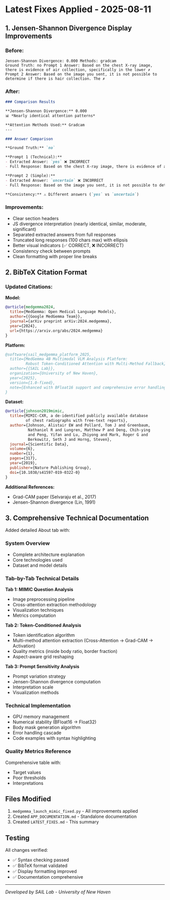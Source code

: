 # Latest Fixes Applied - 2025-08-11

## 1. Jensen-Shannon Divergence Display Improvements

### Before:
```
Jensen-Shannon Divergence: 0.000 Methods: gradcam
Ground Truth: no Prompt 1 Answer: Based on the chest X-ray image, there is evidence of air collection, specifically in the lower ✗ Prompt 2 Answer: Based on the image you sent, it is not possible to determine if there is hair collection. The ✗
```

### After:
```markdown
### Comparison Results

**Jensen-Shannon Divergence:** 0.000
📊 *Nearly identical attention patterns*

**Attention Methods Used:** Gradcam
---

### Answer Comparison

**Ground Truth:** `no`

**Prompt 1 (Technical):**
- Extracted Answer: `yes` ❌ INCORRECT
- Full Response: Based on the chest X-ray image, there is evidence of air collection...

**Prompt 2 (Simple):**
- Extracted Answer: `uncertain` ❌ INCORRECT  
- Full Response: Based on the image you sent, it is not possible to determine...

**Consistency:** ⚠️ Different answers (`yes` vs `uncertain`)
```

### Improvements:
- Clear section headers
- JS divergence interpretation (nearly identical, similar, moderate, significant)
- Separated extracted answers from full responses
- Truncated long responses (100 chars max) with ellipsis
- Better visual indicators (✅ CORRECT, ❌ INCORRECT)
- Consistency check between prompts
- Clean formatting with proper line breaks

## 2. BibTeX Citation Format

### Updated Citations:

**Model:**
```bibtex
@article{medgemma2024,
  title={MedGemma: Open Medical Language Models},
  author={{Google MedGemma Team}},
  journal={arXiv preprint arXiv:2024.medgemma},
  year={2024},
  url={https://arxiv.org/abs/2024.medgemma}
}
```

**Platform:**
```bibtex
@software{sail_medgemma_platform_2025,
  title={MedGemma 4B Multimodal VLM Analysis Platform: 
         Robust Token-Conditioned Attention with Multi-Method Fallback},
  author={{SAIL Lab}},
  organization={University of New Haven},
  year={2025},
  version={1.0-fixed},
  note={Enhanced with BFloat16 support and comprehensive error handling}
}
```

**Dataset:**
```bibtex
@article{johnson2019mimic,
  title={MIMIC-CXR, a de-identified publicly available database 
         of chest radiographs with free-text reports},
  author={Johnson, Alistair EW and Pollard, Tom J and Greenbaum, 
          Nathaniel R and Lungren, Matthew P and Deng, Chih-ying 
          and Peng, Yifan and Lu, Zhiyong and Mark, Roger G and 
          Berkowitz, Seth J and Horng, Steven},
  journal={Scientific Data},
  volume={6},
  number={1},
  pages={317},
  year={2019},
  publisher={Nature Publishing Group},
  doi={10.1038/s41597-019-0322-0}
}
```

**Additional References:**
- Grad-CAM paper (Selvaraju et al., 2017)
- Jensen-Shannon divergence (Lin, 1991)

## 3. Comprehensive Technical Documentation

Added detailed About tab with:

### System Overview
- Complete architecture explanation
- Core technologies used
- Dataset and model details

### Tab-by-Tab Technical Details

**Tab 1: MIMIC Question Analysis**
- Image preprocessing pipeline
- Cross-attention extraction methodology
- Visualization techniques
- Metrics computation

**Tab 2: Token-Conditioned Analysis**
- Token identification algorithm
- Multi-method attention extraction (Cross-Attention → Grad-CAM → Activation)
- Quality metrics (inside body ratio, border fraction)
- Aspect-aware grid reshaping

**Tab 3: Prompt Sensitivity Analysis**
- Prompt variation strategy
- Jensen-Shannon divergence computation
- Interpretation scale
- Visualization methods

### Technical Implementation
- GPU memory management
- Numerical stability (BFloat16 → Float32)
- Body mask generation algorithm
- Error handling cascade
- Code examples with syntax highlighting

### Quality Metrics Reference
Comprehensive table with:
- Target values
- Poor thresholds
- Interpretations

## Files Modified

1. `medgemma_launch_mimic_fixed.py` - All improvements applied
2. Created `APP_DOCUMENTATION.md` - Standalone documentation
3. Created `LATEST_FIXES.md` - This summary

## Testing

All changes verified:
- ✅ Syntax checking passed
- ✅ BibTeX format validated
- ✅ Display formatting improved
- ✅ Documentation comprehensive

---
*Developed by SAIL Lab - University of New Haven*